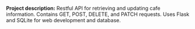 **Project description:**
Restful API for retrieving and updating cafe information.
Contains GET, POST, DELETE, and PATCH requests.
Uses Flask and SQLite for web development and database.

